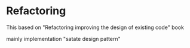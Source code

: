 # Refactoring

This based on "Refactoring improving the design of existing code" book

mainly implementation "satate design pattern"
